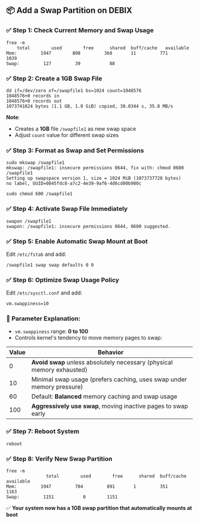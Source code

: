 ## 📦 Add a Swap Partition on DEBIX  

### ✅ Step 1: Check Current Memory and Swap Usage  
```shell
free -m 
    total        used        free      shared  buff/cache   available
Mem:         1947        808         368       11         771        1039
Swap:         127         39           88
```

### ✅ Step 2: Create a 1GB Swap File  
```shell
dd if=/dev/zero of=/swapfile1 bs=1024 count=1048576
1048576+0 records in
1048576+0 records out
1073741824 bytes (1.1 GB, 1.0 GiB) copied, 30.0344 s, 35.8 MB/s
```
**Note**:  
- Creates a **1GB** file `/swapfile1` as new swap space  
- Adjust `count` value for different swap sizes  

### ✅ Step 3: Format as Swap and Set Permissions  
```shell
sudo mkswap /swapfile1
mkswap: /swapfile1: insecure permissions 0644, fix with: chmod 0600 /swapfile1
Setting up swapspace version 1, size = 1024 MiB (1073737728 bytes)
no label, UUID=0845fdc8-a7c2-4e39-9af6-4d6cd00b900c

sudo chmod 600 /swapfile1
```

### ✅ Step 4: Activate Swap File Immediately  
```shell
swapon /swapfile1
swapon: /swapfile1: insecure permissions 0644, 0600 suggested.
```

### ✅ Step 5: Enable Automatic Swap Mount at Boot  
Edit `/etc/fstab` and add:  
```shell
/swapfile1 swap swap defaults 0 0
```

### ✅ Step 6: Optimize Swap Usage Policy  
Edit `/etc/sysctl.conf` and add:  
```shell
vm.swappiness=10
```

### 🔧 Parameter Explanation:  
- `vm.swappiness` range: **0 to 100**  
- Controls kernel's tendency to move memory pages to swap:  

| Value | Behavior                                                                 |
|-------|--------------------------------------------------------------------------|
| 0     | **Avoid swap** unless absolutely necessary (physical memory exhausted)  |
| 10    | Minimal swap usage (prefers caching, uses swap under memory pressure)    |
| 60    | Default: **Balanced** memory caching and swap usage                     |
| 100   | **Aggressively use swap**, moving inactive pages to swap early          |

### ✅ Step 7: Reboot System  
```shell
reboot
```

### ✅ Step 8: Verify New Swap Partition  
```shell
free -m
               total        used        free      shared  buff/cache   available
Mem:         1947         704         891       1         351        1163
Swap:         1151           0        1151
```

✅ **Your system now has a 1GB swap partition that automatically mounts at boot**